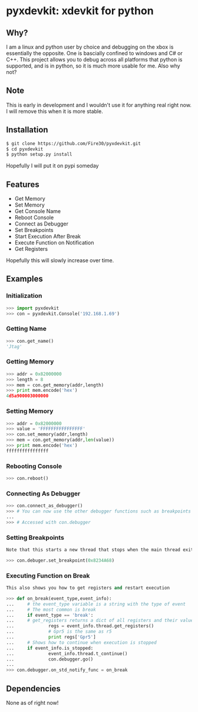 pyxdevkit: xdevkit for python
============================

Why?
------
I am a linux and python user by choice and debugging on the xbox is essentially the opposite. One is bascially confined to windows and C# or C++. This project allows you to debug across all platforms that python is supported, and is in python, so it is much more usable for me. Also why not?

Note
--------
This is early in development and I wouldn't use it for anything real right now. I will remove this when it is more stable.

Installation
-----------

```bash
$ git clone https://github.com/Fire30/pyxdevkit.git
$ cd pyxdevkit
$ python setup.py install
```

Hopefully I will put it on pypi someday

Features
-------
 - Get Memory
 - Set Memory
 - Get Console Name
 - Reboot Console
 - Connect as Debugger
 - Set Breakpoints
 - Start Execution After Break
 - Execute Function on Notification
 - Get Registers

Hopefully this will slowly increase over time.

Examples
--------

### Initialization

```python
>>> import pyxdevkit
>>> con = pyxdevkit.Console('192.168.1.69')
```

### Getting Name

```python
>>> con.get_name()
'Jtag'
```

### Getting Memory
```python
>>> addr = 0x82000000
>>> length = 8
>>> mem = con.get_memory(addr,length)
>>> print mem.encode('hex')
4d5a900003000000
```

### Setting Memory
```python
>>> addr = 0x82000000
>>> value = 'FFFFFFFFFFFFFFFF'
>>> con.set_memory(addr,length)
>>> mem = con.get_memory(addr,len(value))
>>> print mem.encode('hex')
ffffffffffffffff
```

### Rebooting Console
```python
>>> con.reboot()
```

### Connecting As Debugger
```python
>>> con.connect_as_debugger()
>>> # You can now use the other debugger functions such as breakpoints
...
>>> # Accessed with con.debugger
```

### Setting Breakpoints
```python
Note that this starts a new thread that stops when the main thread exits

>>> con.debuger.set_breakpoint(0x8234A68)
```

### Executing Function on Break
```python
This also shows you how to get registers and restart execution

>>> def on_break(event_type,event_info):
...		# the event_type variable is a string with the type of event
...		# The most common is break
...     if event_type == 'break':
...		# get_registers returns a dict of all registers and their values
...             regs = event_info.thread.get_registers()
...				# Gpr5 is the same as r5
...             print regs['Gpr5']
...		# Shows how to continue when execution is stopped
...     if event_info.is_stopped:
...             event_info.thread.t_continue()
...             con.debugger.go()
...
>>> con.debugger.on_std_notify_func = on_break
```

Dependencies
--------
None as of right now!